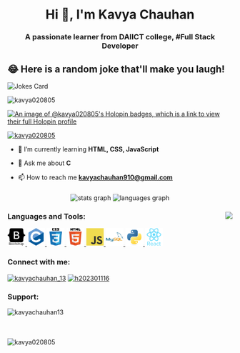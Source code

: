 <h1 align="center">Hi 👋, I'm Kavya Chauhan</h1>
<h3 align="center">A passionate learner from DAIICT college, #Full Stack Developer</h3>

## 😂 Here is a random joke that'll make you laugh!
![Jokes Card](https://readme-jokes.vercel.app/api)


<p align="left"> <img src="https://komarev.com/ghpvc/?username=kavya020805&label=Profile%20views&color=0e75b6&style=flat" alt="kavya020805" /> </p>

[![An image of @kavya020805's Holopin badges, which is a link to view their full Holopin profile](https://holopin.me/kavya020805)](https://holopin.io/@kavya020805)

<p align="left"> <a href="https://github.com/ryo-ma/github-profile-trophy"><img src="https://github-profile-trophy.vercel.app/?username=kavya020805" alt="kavya020805" /></a> </p>

- 🌱 I’m currently learning **HTML, CSS, JavaScript**

- 💬 Ask me about **C**

- 📫 How to reach me **kavyachauhan910@gmail.com**

###

<div align="center">
  <img src="https://github-readme-stats.vercel.app/api?username=kavya020805&hide_title=false&hide_rank=false&show_icons=true&include_all_commits=true&count_private=true&disable_animations=false&theme=dracula&locale=en&hide_border=false" height="150" alt="stats graph"  />
  <img src="https://github-readme-stats.vercel.app/api/top-langs?username=maurodesouza&locale=en&hide_title=false&layout=compact&card_width=320&langs_count=5&theme=dracula&hide_border=false" height="150" alt="languages graph"  />
</div>

###

<img align="right" height="280" src="https://i.pinimg.com/originals/2a/53/65/2a53651a35816f499270d8275fd5318f.gif"/>

###

<h3 align="left">Languages and Tools:</h3>
<p align="left"> <a href="https://getbootstrap.com" target="_blank" rel="noreferrer"> <img src="https://raw.githubusercontent.com/devicons/devicon/master/icons/bootstrap/bootstrap-plain-wordmark.svg" alt="bootstrap" width="40" height="40"/> </a> <a href="https://www.cprogramming.com/" target="_blank" rel="noreferrer"> <img src="https://raw.githubusercontent.com/devicons/devicon/master/icons/c/c-original.svg" alt="c" width="40" height="40"/> </a> <a href="https://www.w3schools.com/css/" target="_blank" rel="noreferrer"> <img src="https://raw.githubusercontent.com/devicons/devicon/master/icons/css3/css3-original-wordmark.svg" alt="css3" width="40" height="40"/> </a> <a href="https://www.w3.org/html/" target="_blank" rel="noreferrer"> <img src="https://raw.githubusercontent.com/devicons/devicon/master/icons/html5/html5-original-wordmark.svg" alt="html5" width="40" height="40"/> </a> <a href="https://developer.mozilla.org/en-US/docs/Web/JavaScript" target="_blank" rel="noreferrer"> <img src="https://raw.githubusercontent.com/devicons/devicon/master/icons/javascript/javascript-original.svg" alt="javascript" width="40" height="40"/> </a> <a href="https://www.mysql.com/" target="_blank" rel="noreferrer"> <img src="https://raw.githubusercontent.com/devicons/devicon/master/icons/mysql/mysql-original-wordmark.svg" alt="mysql" width="40" height="40"/> </a> <a href="https://www.python.org" target="_blank" rel="noreferrer"> <img src="https://raw.githubusercontent.com/devicons/devicon/master/icons/python/python-original.svg" alt="python" width="40" height="40"/> </a> <a href="https://reactjs.org/" target="_blank" rel="noreferrer"> <img src="https://raw.githubusercontent.com/devicons/devicon/master/icons/react/react-original-wordmark.svg" alt="react" width="40" height="40"/> </a> </p>

###

<h3 align="left">Connect with me:</h3>
<p align="left">
<a href="https://instagram.com/kavyachauhan_13" target="blank"><img align="center" src="https://raw.githubusercontent.com/rahuldkjain/github-profile-readme-generator/master/src/images/icons/Social/instagram.svg" alt="kavyachauhan_13" height="30" width="40" /></a>
<a href="https://www.hackerrank.com/h202301116" target="blank"><img align="center" src="https://raw.githubusercontent.com/rahuldkjain/github-profile-readme-generator/master/src/images/icons/Social/hackerrank.svg" alt="h202301116" height="30" width="40" /></a>
</p>

<h3 align="left">Support:</h3>
<p><a href="https://www.buymeacoffee.com/kavyachauhan13"> <img align="left" src="https://cdn.buymeacoffee.com/buttons/v2/default-yellow.png" height="50" width="210" alt="kavyachauhan13" /></a></p><br><br>
<br>
<p><img align="center" src="https://github-readme-streak-stats.herokuapp.com/?user=kavya020805&" alt="kavya020805" /></p>

<br clear="both">
